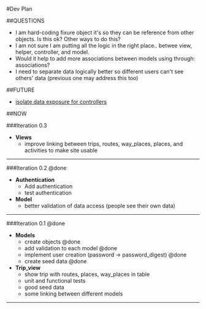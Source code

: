 
#Dev Plan

##QUESTIONS
* I am hard-coding fixure object it's so they can be reference from other objects. Is this ok?  Other ways to do this?
* I am not sure I am putting all the logic in the right place.. betwee view, helper, controller, and model.
* Would it help to add more associations between models using through: associations?
* I need to separate data logically better so different users can't see others' data (previous one may address this too)


##FUTURE
* [isolate data exposure for controllers](https://github.com/voxdolo/decent_exposure)


##NOW


###Iteration 0.3
* __Views__
	* improve linking between trips, routes, way_places, places, and activities to make site usable
***

###Iteration 0.2 @done
* __Authentication__
	* Add authentication
	* test authentication
* __Model__
	* better validation of data access (people see their own data)
***

###Iteration 0.1 @done

* __Models__
    * create objects @done
    * add validation to each model @done
    * implement user creation (password -> password_digest) @done
    * create seed data @done
* __Trip_view__
    * show trip with routes, places, way_places in table
	* unit and functional tests
	* good seed data
	* some linking between different models

***



